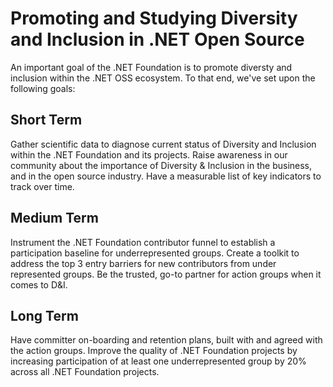 # Promoting and Studying Diversity and Inclusion in .NET Open Source

An important goal of the .NET Foundation is to promote diversty and inclusion within the .NET OSS ecosystem. To that end, we've set upon the following goals:

## Short Term
Gather scientific data to diagnose current status of Diversity and Inclusion within the .NET Foundation and its projects. Raise awareness in our community about the importance of Diversity & Inclusion in the business, and in the open source industry.
Have a measurable list of key indicators to track over time.

## Medium Term
Instrument the .NET Foundation contributor funnel to establish a participation baseline for underrepresented groups.
Create a toolkit to address the top 3 entry barriers for new contributors from under represented groups.
Be the trusted, go-to partner for action groups when it comes to D&I.

## Long Term
Have committer on-boarding and retention plans, built with and agreed with the action groups.
Improve the quality of .NET Foundation projects by increasing participation of at least one underrepresented group by 20% across all .NET Foundation projects.
